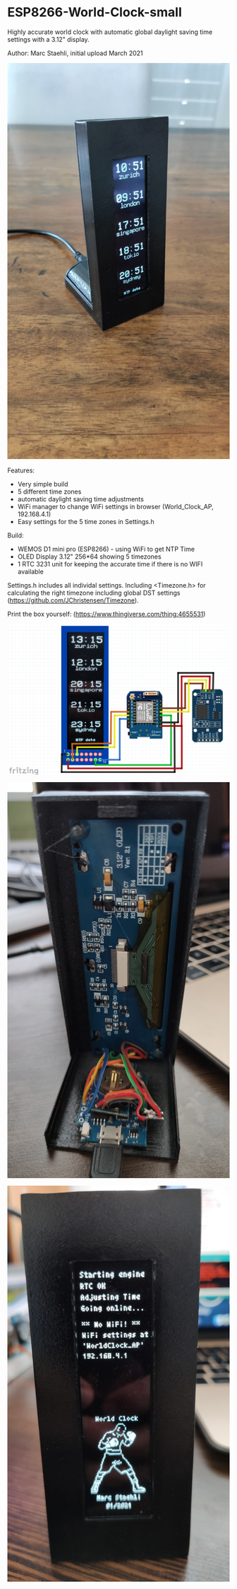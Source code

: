 # ESP8266-World-Clock-small
Highly accurate world clock with automatic global daylight saving time settings with a 3.12" display.

Author: Marc Staehli, initial upload March 2021

[![ESP8266-World-Clock](https://github.com/3KUdelta/ESP8266-World-Clock-small/blob/main/pics/IMG_20210310_105127.jpg)](https://github.com/3KUdelta/ESP8266-World-Clock-small)

Features:
- Very simple build
- 5 different time zones
- automatic daylight saving time adjustments
- WiFi manager to change WiFi settings in browser (World_Clock_AP, 192.168.4.1)
- Easy settings for the 5 time zones in Settings.h

Build:
- WEMOS D1 mini pro (ESP8266) - using WiFi to get NTP Time
- OLED Display 3.12" 256*64 showing 5 timezones
- 1 RTC 3231 unit for keeping the accurate time if there is no WIFI available

Settings.h includes all individal settings. 
Including <Timezone.h> for calculating the right timezone including global DST settings (https://github.com/JChristensen/Timezone).

Print the box yourself: (https://www.thingiverse.com/thing:4655531)

[![ESP8266-World-Clock](https://github.com/3KUdelta/ESP8266-World-Clock-small/blob/main/pics/ESP8266_WorldClock_onedisplay.png)](https://github.com/3KUdelta/ESP8266-World-Clock-small)

[![ESP8266-World-Clock](https://github.com/3KUdelta/ESP8266-World-Clock-small/blob/main/pics/IMG_20210310_103432.jpg)](https://github.com/3KUdelta/ESP8266-World-Clock-small)

[![ESP8266-World-Clock](https://github.com/3KUdelta/ESP8266-World-Clock-small/blob/main/pics/IMG_20210310_103007.jpg)](https://github.com/3KUdelta/ESP8266-World-Clock-small)
